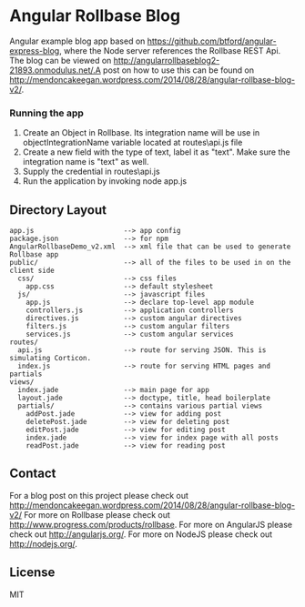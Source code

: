 # Angular Rollbase Blog

Angular example blog app based on https://github.com/btford/angular-express-blog, where the Node server references the Rollbase REST Api. The blog can be viewed on http://angularrollbaseblog2-21893.onmodulus.net/.A post on how to use this can be found on http://mendoncakeegan.wordpress.com/2014/08/28/angular-rollbase-blog-v2/.

### Running the app

1. Create an Object in Rollbase. Its integration name will be use in objectIntegrationName variable located at routes\api.js file<br/>
2. Create a new field with the type of text, label it as "text". Make sure the integration name is "text" as well.<br/>
3. Supply the credential in routes\api.js <br/>
4. Run the application by invoking node app.js <br/>

## Directory Layout
    
    app.js                      --> app config
    package.json                --> for npm
    AngularRollbaseDemo_v2.xml  --> xml file that can be used to generate Rollbase app
    public/                     --> all of the files to be used in on the client side
      css/                      --> css files
        app.css                 --> default stylesheet
      js/                       --> javascript files
        app.js                  --> declare top-level app module
        controllers.js          --> application controllers
        directives.js           --> custom angular directives
        filters.js              --> custom angular filters
        services.js             --> custom angular services
    routes/
      api.js                    --> route for serving JSON. This is simulating Corticon.
      index.js                  --> route for serving HTML pages and partials
    views/
      index.jade                --> main page for app
      layout.jade               --> doctype, title, head boilerplate
      partials/                 --> contains various partial views
        addPost.jade            --> view for adding post
        deletePost.jade         --> view for deleting post
        editPost.jade           --> view for editing post 
        index.jade              --> view for index page with all posts 
        readPost.jade           --> view for reading post      

## Contact

For a blog post on this project please check out http://mendoncakeegan.wordpress.com/2014/08/28/angular-rollbase-blog-v2/
For more on Rollbase please check out http://www.progress.com/products/rollbase.
For more on AngularJS please check out http://angularjs.org/.
For more on NodeJS please check out http://nodejs.org/.

## License

MIT